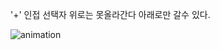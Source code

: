   '+' 인접 선택자 위로는 못올라간다 아래로만 갈수 있다.
  
![animation](https://user-images.githubusercontent.com/40969203/103149860-11e5fa00-47b1-11eb-9ea3-6d14af05bb50.gif)
